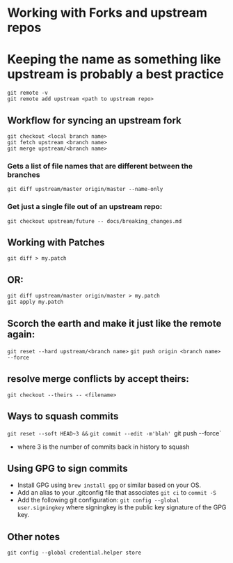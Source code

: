 # Working with Forks and upstream repos
# Keeping the name as something like upstream is probably a best practice
```
git remote -v
git remote add upstream <path to upstream repo>
```

## Workflow for syncing an upstream fork
```
git checkout <local branch name>
git fetch upstream <branch name>
git merge upstream/<branch name>
```

### Gets a list of file names that are different between the branches
`git diff upstream/master origin/master --name-only`

### Get just a single file out of an upstream repo:
`git checkout upstream/future -- docs/breaking_changes.md`

## Working with Patches
`git diff > my.patch`
## OR: 
```
git diff upstream/master origin/master > my.patch
git apply my.patch
```

## Scorch the earth and make it just like the remote again:
`git reset --hard upstream/<branch name>`
`git push origin <branch name> --force`

## resolve merge conflicts by accept theirs:
`git checkout --theirs -- <filename>`

## Ways to squash commits
`git reset --soft HEAD~3 &&`
`git commit --edit -m'blah'
`git push --force`
* where 3 is the number of commits back in history to squash

## Using GPG to sign commits
* Install GPG using `brew install gpg` or similar based on your OS.
* Add an alias to your .gitconfig file that associates `git ci` to `commit -S`
* Add the following git configuration: `git config --global user.signingkey` where signingkey is the public key signature of the GPG key. 

## Other notes
`git config --global credential.helper store`
